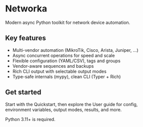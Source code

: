 # Networka

Modern async Python toolkit for network device automation.

## Key features

- Multi-vendor automation (MikroTik, Cisco, Arista, Juniper, …)
- Async concurrent operations for speed and scale
- Flexible configuration (YAML/CSV), tags and groups
- Vendor-aware sequences and backups
- Rich CLI output with selectable output modes
- Type-safe internals (mypy), clean CLI (Typer + Rich)

## Get started

Start with the Quickstart, then explore the User guide for config, environment variables, output modes, results, and more.

Python 3.11+ is required.
